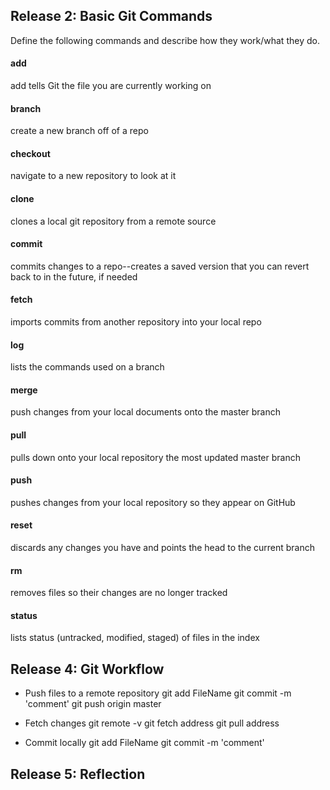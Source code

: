 ## Release 2: Basic Git Commands
Define the following commands and describe how they work/what they do.  


#### add
<!-- Your defnition here -->
add tells Git the file you are currently working on

#### branch
<!-- Your defnition here -->
create a new branch off of a repo

#### checkout
<!-- Your defnition here -->
navigate to a new repository to look at it

#### clone
<!-- Your defnition here -->
clones a local git repository from a remote source

#### commit
<!-- Your defnition here -->
commits changes to a repo--creates a saved version that you can revert back to in the future, if needed

#### fetch
<!-- Your defnition here -->
imports commits from another repository into your local repo

#### log
<!-- Your defnition here -->
lists the commands used on a branch

#### merge
<!-- Your defnition here -->
push changes from your local documents onto the master branch

#### pull
<!-- Your defnition here -->
pulls down onto your local repository the most updated master branch

#### push
<!-- Your defnition here -->
pushes changes from your local repository so they appear on GitHub

#### reset
<!-- Your defnition here -->
discards any changes you have and points the head to the current branch

#### rm
<!-- Your defnition here -->
removes files so their changes are no longer tracked

#### status
lists status (untracked, modified, staged) of files in the index

## Release 4: Git Workflow

- Push files to a remote repository
git add FileName
git commit -m 'comment' 
git push origin master

- Fetch changes
git remote -v
git fetch address
git pull address

- Commit locally
git add FileName
git commit -m 'comment'

## Release 5: Reflection
<!-- I confess I am still confused by the need for using git at the command line.  From what I have read,
	I need to use the command line because it is the only way that I can use my GitHub files locally.
	But I haven't used it for the last two weeks, and I've been able to access files locally while also
	pushing them up onto GitHub.  I'm really not opposed to using the command line--I kinda like it.  But 
	I'm also still confused as to the explanation of why the command line is needed.